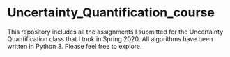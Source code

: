 # Uncertainty_Quantification_course
This repository includes all the assignments I submitted for the Uncertainty Quantification class that I took in Spring 2020. All algorithms have been written in Python 3. Please feel free to explore.
